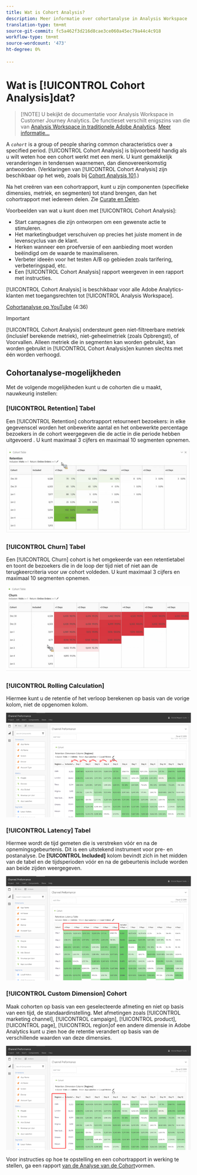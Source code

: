 ```yaml
---
title: Wat is Cohort Analysis?
description: Meer informatie over cohortanalyse in Analysis Workspace
translation-type: tm+mt
source-git-commit: fc5a462f3d216d8cae3ce060a45ec79a44c4c918
workflow-type: tm+mt
source-wordcount: '473'
ht-degree: 0%

---
```



# Wat is [!UICONTROL Cohort Analysis]dat?

>[!NOTE] U bekijkt de documentatie voor Analysis Workspace in Customer Journey Analytics. De functieset verschilt enigszins van die van [Analysis Workspace in traditionele Adobe Analytics](https://docs.adobe.com/content/help/en/analytics/analyze/analysis-workspace/home.html). [Meer informatie...](/help/getting-started/cja-aa.md)

A *`cohort`* is a group of people sharing common characteristics over a specified period. [!UICONTROL Cohort Analysis] is bijvoorbeeld handig als u wilt weten hoe een cohort werkt met een merk. U kunt gemakkelijk veranderingen in tendensen waarnemen, dan dienovereenkomstig antwoorden. (Verklaringen van [!UICONTROL Cohort Analysis] zijn beschikbaar op het web, zoals bij [Cohort Analysis 101](https://en.wikipedia.org/wiki/Cohort_analysis).)

Na het creëren van een cohortrapport, kunt u zijn componenten (specifieke dimensies, metriek, en segmenten) tot stand brengen, dan het cohortrapport met iedereen delen. Zie [Curate en Delen](/help/analysis-workspace/curate-share/curate.md).

Voorbeelden van wat u kunt doen met [!UICONTROL Cohort Analysis]:

* Start campagnes die zijn ontworpen om een gewenste actie te stimuleren.
* Het marketingbudget verschuiven op precies het juiste moment in de levenscyclus van de klant.
* Herken wanneer een proefversie of een aanbieding moet worden beëindigd om de waarde te maximaliseren.
* Verbeter ideeën voor het testen A/B op gebieden zoals tarifering, verbeteringspad, etc.
* Een [!UICONTROL Cohort Analysis] rapport weergeven in een rapport met instructies.

[!UICONTROL Cohort Analysis] is beschikbaar voor alle Adobe Analytics-klanten met toegangsrechten tot [!UICONTROL Analysis Workspace].

[Cohortanalyse op YouTube](https://www.youtube.com/watch?v=kqOIYrvV-co&amp;index=45&amp;list=PL2tCx83mn7GuNnQdYGOtlyCu0V5mEZ8sS) (4:36)

>[!IMPORTANT]
>
>[!UICONTROL Cohort Analysis] ondersteunt geen niet-filtreerbare metriek (inclusief berekende metriek), niet-geheelmetriek (zoals Opbrengst), of Voorvallen. Alleen metriek die in segmenten kan worden gebruikt, kan worden gebruikt in
>[!UICONTROL Cohort Analysis]en kunnen slechts met één worden verhoogd.

## Cohortanalyse-mogelijkheden

Met de volgende mogelijkheden kunt u de cohorten die u maakt, nauwkeurig instellen:

### [!UICONTROL Retention] Tabel

Een [!UICONTROL Retention] cohortrapport retourneert bezoekers: in elke gegevenscel worden het onbewerkte aantal en het onbewerkte percentage bezoekers in de cohort weergegeven die de actie in die periode hebben uitgevoerd . U kunt maximaal 3 cijfers en maximaal 10 segmenten opnemen.

![](assets/retention-report.png)

### [!UICONTROL Churn] Tabel

Een [!UICONTROL Churn] cohort is het omgekeerde van een retentietabel en toont de bezoekers die in de loop der tijd niet of niet aan de terugkeercriteria voor uw cohort voldeden. U kunt maximaal 3 cijfers en maximaal 10 segmenten opnemen.

![](assets/churn-report.png)

### [!UICONTROL Rolling Calculation]

Hiermee kunt u de retentie of het verloop berekenen op basis van de vorige kolom, niet de opgenomen kolom.

![](assets/cohort-rolling-calculation.png)

### [!UICONTROL Latency] Tabel

Hiermee wordt de tijd gemeten die is verstreken vóór en na de opnemingsgebeurtenis. Dit is een uitstekend instrument voor pre- en postanalyse. De **[!UICONTROL Included]** kolom bevindt zich in het midden van de tabel en de tijdsperioden vóór en na de gebeurtenis include worden aan beide zijden weergegeven.

![](assets/cohort-latency.png)

### [!UICONTROL Custom Dimension] Cohort

Maak cohorten op basis van een geselecteerde afmeting en niet op basis van een tijd, de standaardinstelling. Met afmetingen zoals [!UICONTROL marketing channel], [!UICONTROL campaign], [!UICONTROL product], [!UICONTROL page], [!UICONTROL region]of een andere dimensie in Adobe Analytics kunt u zien hoe de retentie verandert op basis van de verschillende waarden van deze dimensies.

![](assets/cohort-customizable-cohort-row.png)

Voor instructies op hoe te opstelling en een cohortrapport in werking te stellen, ga een rapport [van de Analyse van de Cohort](/help/analysis-workspace/visualizations/cohort-table/t-cohort.md)vormen.

